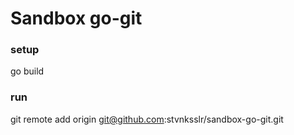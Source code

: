 # Sandbox go-git

### setup
go build

### run
git remote add origin git@github.com:stvnksslr/sandbox-go-git.git